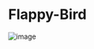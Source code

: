 # Flappy-Bird
![image](https://github.com/user-attachments/assets/6d5f37bd-68bc-4182-992b-1aedb5bc676d)
